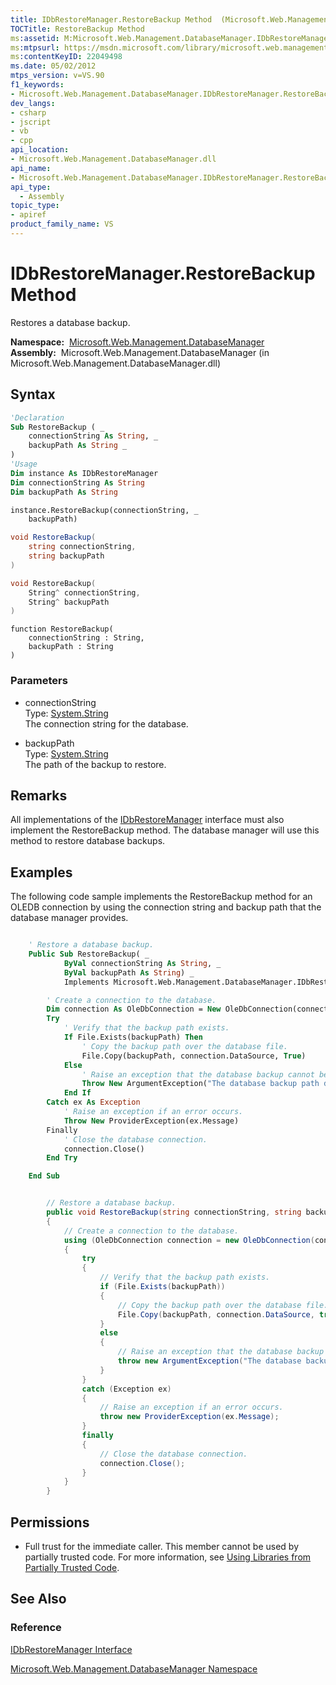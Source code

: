 ```yaml
---
title: IDbRestoreManager.RestoreBackup Method  (Microsoft.Web.Management.DatabaseManager)
TOCTitle: RestoreBackup Method
ms:assetid: M:Microsoft.Web.Management.DatabaseManager.IDbRestoreManager.RestoreBackup(System.String,System.String)
ms:mtpsurl: https://msdn.microsoft.com/library/microsoft.web.management.databasemanager.idbrestoremanager.restorebackup(v=VS.90)
ms:contentKeyID: 22049498
ms.date: 05/02/2012
mtps_version: v=VS.90
f1_keywords:
- Microsoft.Web.Management.DatabaseManager.IDbRestoreManager.RestoreBackup
dev_langs:
- csharp
- jscript
- vb
- cpp
api_location:
- Microsoft.Web.Management.DatabaseManager.dll
api_name:
- Microsoft.Web.Management.DatabaseManager.IDbRestoreManager.RestoreBackup
api_type:
  - Assembly
topic_type:
- apiref
product_family_name: VS
---
```


# IDbRestoreManager.RestoreBackup Method

Restores a database backup.

**Namespace:**  [Microsoft.Web.Management.DatabaseManager](microsoft-web-management-databasemanager-namespace.md)  
**Assembly:**  Microsoft.Web.Management.DatabaseManager (in Microsoft.Web.Management.DatabaseManager.dll)

## Syntax

```vb
'Declaration
Sub RestoreBackup ( _
    connectionString As String, _
    backupPath As String _
)
'Usage
Dim instance As IDbRestoreManager
Dim connectionString As String
Dim backupPath As String

instance.RestoreBackup(connectionString, _
    backupPath)
```

```csharp
void RestoreBackup(
    string connectionString,
    string backupPath
)
```

```cpp
void RestoreBackup(
    String^ connectionString, 
    String^ backupPath
)
```

```jscript
function RestoreBackup(
    connectionString : String, 
    backupPath : String
)
```

### Parameters

  - connectionString  
    Type: [System.String](https://msdn.microsoft.com/library/s1wwdcbf)  
    The connection string for the database.  

<!-- end list -->

  - backupPath  
    Type: [System.String](https://msdn.microsoft.com/library/s1wwdcbf)  
    The path of the backup to restore.  

## Remarks

All implementations of the [IDbRestoreManager](idbrestoremanager-interface-microsoft-web-management-databasemanager.md) interface must also implement the RestoreBackup method. The database manager will use this method to restore database backups.

## Examples

The following code sample implements the RestoreBackup method for an OLEDB connection by using the connection string and backup path that the database manager provides.

```vb

    ' Restore a database backup.
    Public Sub RestoreBackup( _
            ByVal connectionString As String, _
            ByVal backupPath As String) _
            Implements Microsoft.Web.Management.DatabaseManager.IDbRestoreManager.RestoreBackup

        ' Create a connection to the database.
        Dim connection As OleDbConnection = New OleDbConnection(connectionString)
        Try
            ' Verify that the backup path exists.
            If File.Exists(backupPath) Then
                ' Copy the backup path over the database file.
                File.Copy(backupPath, connection.DataSource, True)
            Else
                ' Raise an exception that the database backup cannot be found.
                Throw New ArgumentException("The database backup path does not exist.")
            End If
        Catch ex As Exception
            ' Raise an exception if an error occurs.
            Throw New ProviderException(ex.Message)
        Finally
            ' Close the database connection.
            connection.Close()
        End Try

    End Sub

```

```csharp

        // Restore a database backup.
        public void RestoreBackup(string connectionString, string backupPath)
        {
            // Create a connection to the database.
            using (OleDbConnection connection = new OleDbConnection(connectionString))
            {
                try
                {
                    // Verify that the backup path exists.
                    if (File.Exists(backupPath))
                    {
                        // Copy the backup path over the database file.
                        File.Copy(backupPath, connection.DataSource, true);
                    }
                    else
                    {
                        // Raise an exception that the database backup cannot be found.
                        throw new ArgumentException("The database backup path does not exist.");
                    }
                }
                catch (Exception ex)
                {
                    // Raise an exception if an error occurs.
                    throw new ProviderException(ex.Message);
                }
                finally
                {
                    // Close the database connection.
                    connection.Close();
                }
            }
        }

```

## Permissions

  - Full trust for the immediate caller. This member cannot be used by partially trusted code. For more information, see [Using Libraries from Partially Trusted Code](https://msdn.microsoft.com/library/8skskf63).

## See Also

### Reference

[IDbRestoreManager Interface](idbrestoremanager-interface-microsoft-web-management-databasemanager.md)

[Microsoft.Web.Management.DatabaseManager Namespace](microsoft-web-management-databasemanager-namespace.md)

